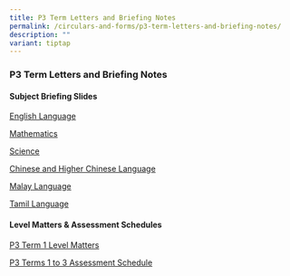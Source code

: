 ```yaml
---
title: P3 Term Letters and Briefing Notes
permalink: /circulars-and-forms/p3-term-letters-and-briefing-notes/
description: ""
variant: tiptap
---
```

<h3>P3 Term Letters and Briefing Notes</h3>
<p></p>
<h4>Subject Briefing Slides</h4>
<p><a href="/files/2024_P3_English_Language.pdf" rel="noopener noreferrer nofollow" target="_blank">English Language</a>
</p>
<p><a href="/files/2024_P3_Mathematics.pdf" rel="noopener noreferrer nofollow" target="_blank">Mathematics</a>
</p>
<p><a href="/files/2024_P3_Science.pdf" rel="noopener noreferrer nofollow" target="_blank">Science</a>
</p>
<p><a href="/files/2024_P3_CL__HCL_Briefing_Slides_to_Parents.pdf" rel="noopener noreferrer nofollow" target="_blank">Chinese and Higher Chinese Language</a>
</p>
<p><a href="/files/2024_P3_Malay_Language.pdf" rel="noopener noreferrer nofollow" target="_blank">Malay Language</a>
</p>
<p><a href="/files/2024_P3_Tamil_Language.pdf" rel="noopener noreferrer nofollow" target="_blank">Tamil Language</a>
</p>
<p></p>
<h4>Level Matters &amp; Assessment Schedules</h4>
<p><a href="/files/2024_P3_Term_1_Level_Matters.pdf" rel="noopener noreferrer nofollow" target="_blank">P3 Term 1 Level Matters</a>
</p>
<p><a href="/files/2024_P3_Term_1_3_Assessment_Schedule.pdf" rel="noopener noreferrer nofollow" target="_blank">P3 Terms 1 to 3 Assessment Schedule</a>
</p>
<p></p>